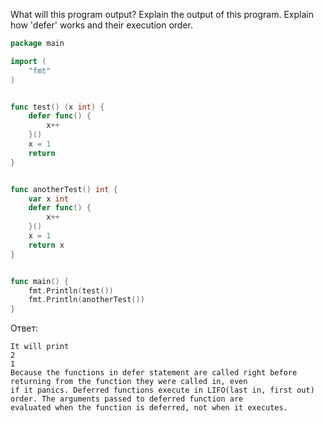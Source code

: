 What will this program output? Explain the output of this program. Explain how 'defer' works and their execution order.

```go
package main

import (
	"fmt"
)


func test() (x int) {
	defer func() {
		x++
	}()
	x = 1
	return
}


func anotherTest() int {
	var x int
	defer func() {
		x++
	}()
	x = 1
	return x
}


func main() {
	fmt.Println(test())
	fmt.Println(anotherTest())
}
```

Ответ:
```
It will print 
2
1
Because the functions in defer statement are called right before returning from the function they were called in, even
if it panics. Deferred functions execute in LIFO(last in, first out) order. The arguments passed to deferred function are 
evaluated when the function is deferred, not when it executes.
```
